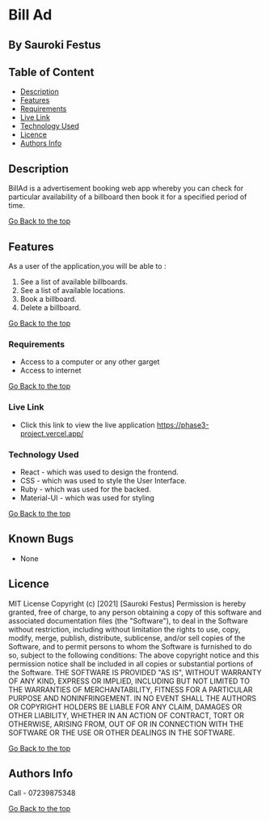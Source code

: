 # Bill Ad
 ## By Sauroki Festus
 ## Table of Content
 - [Description](#description)
 - [Features](#features)
 - [Requirements](#requirements)
 - [Live Link](#Live-Link)
 - [Technology  Used](#technology-Used)
 - [Licence](#licence)
 - [Authors Info](#Authors-Info)
 ## Description
 <p>BillAd is a advertisement booking web app whereby you can check for particular availability of a billboard then book it for a specified period of time.</p>

[Go Back to the top](#bill-ad)

## Features
As a user of the application,you will be able to :
1. See a list of available billboards.
2. See a list of available locations.
3. Book a billboard.
4. Delete a billboard.

[Go Back to the top](#bill-ad)

 ###  Requirements
 * Access to  a computer or any other garget
 * Access to internet

 [Go Back to the top](#bill-ad)

### Live Link

- Click this link to view the live application 
    https://phase3-project.vercel.app/

### Technology  Used

* React - which was used to design the frontend.
* CSS - which was used to style the User Interface.
* Ruby - which was used for the backed.
* Material-UI - which was used for styling


[Go Back to the top](#bill-ad)

## Known Bugs
* None

## Licence
MIT License
Copyright (c) [2021] [Sauroki Festus]
Permission is hereby granted, free of charge, to any person obtaining a copy
of this software and associated documentation files (the "Software"), to deal
in the Software without restriction, including without limitation the rights
to use, copy, modify, merge, publish, distribute, sublicense, and/or sell
copies of the Software, and to permit persons to whom the Software is
furnished to do so, subject to the following conditions:
The above copyright notice and this permission notice shall be included in all
copies or substantial portions of the Software.
THE SOFTWARE IS PROVIDED "AS IS", WITHOUT WARRANTY OF ANY KIND, EXPRESS OR
IMPLIED, INCLUDING BUT NOT LIMITED TO THE WARRANTIES OF MERCHANTABILITY,
FITNESS FOR A PARTICULAR PURPOSE AND NONINFRINGEMENT. IN NO EVENT SHALL THE
AUTHORS OR COPYRIGHT HOLDERS BE LIABLE FOR ANY CLAIM, DAMAGES OR OTHER
LIABILITY, WHETHER IN AN ACTION OF CONTRACT, TORT OR OTHERWISE, ARISING FROM,
OUT OF OR IN CONNECTION WITH THE SOFTWARE OR THE USE OR OTHER DEALINGS IN THE
SOFTWARE.

[Go Back to the top](#bill-ad)

## Authors Info
Call - 07239875348

[Go Back to the top](#bill-ad)